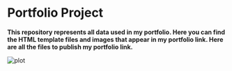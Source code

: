 # Portfolio Project
**This repository represents all data used in my portfolio. Here you can find the HTML template files and images that appear in my portfolio link. Here are all the files to publish my portfolio link.**

![plot]([http://url/to/img.png](https://github.com/RedaGrace/redagrace.github.io/blob/main/images/me.jpg)https://github.com/RedaGrace/redagrace.github.io/blob/main/images/me.jpg)
